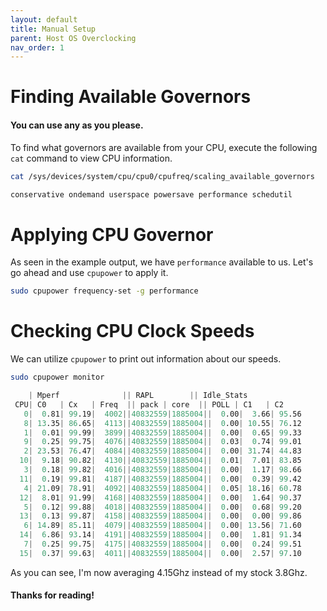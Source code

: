 ```yaml
---
layout: default
title: Manual Setup
parent: Host OS Overclocking
nav_order: 1
---
```


# Finding Available Governors
#### You can use any as you please.

To find what governors are available from your CPU, execute the following ``cat`` command to view CPU information.

```bash
cat /sys/devices/system/cpu/cpu0/cpufreq/scaling_available_governors
```

```bash
conservative ondemand userspace powersave performance schedutil
```

# Applying CPU Governor

As seen in the example output, we have ``performance`` available to us. Let's go ahead and use ``cpupower`` to apply it.

```bash
sudo cpupower frequency-set -g performance
```

# Checking CPU Clock Speeds

We can utilize ``cpupower`` to print out information about our speeds.

```bash
sudo cpupower monitor
```

```s
    | Mperf              || RAPL        || Idle_Stats         
 CPU| C0   | Cx   | Freq  || pack | core  || POLL | C1   | C2    
   0|  0.81| 99.19|  4002||40832559|1885004||  0.00|  3.66| 95.56
   8| 13.35| 86.65|  4113||40832559|1885004||  0.00| 10.55| 76.12
   1|  0.01| 99.99|  3899||40832559|1885004||  0.00|  0.65| 99.33
   9|  0.25| 99.75|  4076||40832559|1885004||  0.03|  0.74| 99.01
   2| 23.53| 76.47|  4084||40832559|1885004||  0.00| 31.74| 44.83
  10|  9.18| 90.82|  4130||40832559|1885004||  0.01|  7.01| 83.85
   3|  0.18| 99.82|  4016||40832559|1885004||  0.00|  1.17| 98.66
  11|  0.19| 99.81|  4187||40832559|1885004||  0.00|  0.39| 99.42
   4| 21.09| 78.91|  4092||40832559|1885004||  0.05| 18.16| 60.78
  12|  8.01| 91.99|  4168||40832559|1885004||  0.00|  1.64| 90.37
   5|  0.12| 99.88|  4018||40832559|1885004||  0.00|  0.68| 99.20
  13|  0.13| 99.87|  4158||40832559|1885004||  0.00|  0.00| 99.86
   6| 14.89| 85.11|  4079||40832559|1885004||  0.00| 13.56| 71.60
  14|  6.86| 93.14|  4191||40832559|1885004||  0.00|  1.81| 91.34
   7|  0.25| 99.75|  4175||40832559|1885004||  0.00|  0.24| 99.51
  15|  0.37| 99.63|  4011||40832559|1885004||  0.00|  2.57| 97.10
```

As you can see, I'm now averaging 4.15Ghz instead of my stock 3.8Ghz.

#### Thanks for reading!